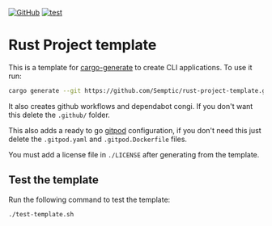 [![GitHub](https://img.shields.io/github/license/Semptic/rust-project-template)](https://github.com/Semptic/rust-project-template/blob/main/LICENSE)
[![test](https://github.com/Semptic/rust-project-template/actions/workflows/test.yml/badge.svg)](https://github.com/Semptic/rust-project-template/actions/workflows/test.yml)

# Rust Project template

This is a template for [cargo-generate](https://github.com/cargo-generate/cargo-generate) to create CLI applications. To use it run:

```bash
cargo generate --git https://github.com/Semptic/rust-project-template.git
```

It also creates github workflows and dependabot congi. If you don't want this delete the `.github/` folder.

This also adds a ready to go [gitpod](https://gitpod.io/) configuration, if you don't need this just delete the `.gitpod.yaml` and `.gitpod.Dockerfile` files.

You must add a license file in `./LICENSE` after generating from the template.


## Test the template

Run the following command to test the template:

```bash
./test-template.sh
```
